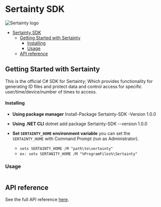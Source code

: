 # Sertainty SDK
![Sertainty logo](https://i.ibb.co/ngjkVxN/Screen-Shot-2018-12-11-at-4-39-35-PM.png)

- [Sertainty SDK](#sertainty-sdk)
  - [Getting Started with Sertainty](#getting-started-with-sertainty)
      - [Installing](#installing)
    - [Usage](#usage)
  - [API reference](#api-reference)

## Getting Started with Sertainty
This is the official C# SDK for Sertainty; Which provides functionality for generating ID files and protect data and control access for specific user/time/device/number of times to access.

#### Installing

- __Using package manager__
    Install-Package Sertainty-SDK -Version 1.0.0

-  __Using .NET CLI__
    dotnet add package Sertainty-SDK --version 1.0.0

-  __Set `SERTAINTY_HOME` environment variable__
    you can set the `SERTAINTY_HOME` with Command Prompt (run as Administrator).
    - `setx SERTAINTY_HOME /M "path\to\sertainty"`
    - `ex: setx SERTANITY_HOME /M "%ProgramFiles%\Sertainty"` 

### Usage
```csharp

```


## API reference

See the full API reference [here](). 
